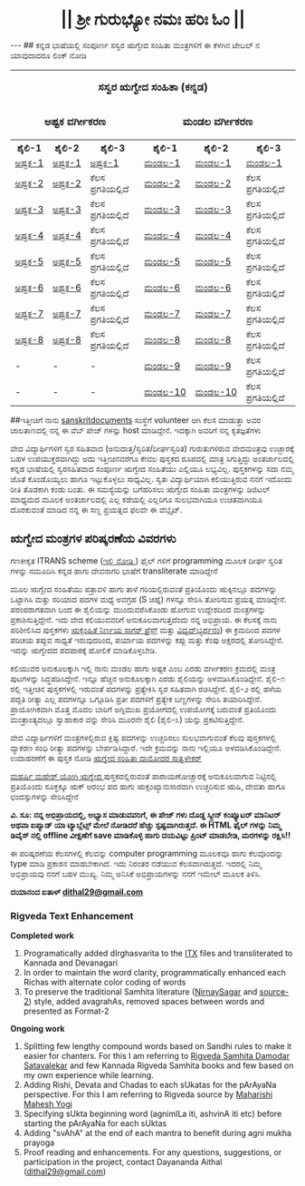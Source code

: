 <center><h1>|| ಶ್ರೀ ಗುರುಭ್ಯೋ ನಮಃ  ಹರಿಃ ಓಂ ||</h1></center>
---
## ಕನ್ನಡ ಭಾಷೆಯಲ್ಲಿ ಸಂಪೂರ್ಣ ಸಸ್ವರ ಋಗ್ವೇದ ಸಂಹಿತಾ ಮಂತ್ರಗಳಿಗೆ  ಈ ಕೆಳಗಿನ ಟೇಬಲ್ ನ ಯಾವುದಾದರೂ ಲಿಂಕ್ ನೋಡಿ

<table style="width:100%">
<tr valign="top">
	<td colspan="6">
		<p align="center"><font size="2" style="font-size: 14pt"><b>ಸಸ್ವರ ಋಗ್ವೇದ ಸಂಹಿತಾ (ಕನ್ನಡ)</b></font></p>
	</td>
</tr>
<tr valign="top">
	<td colspan="3">
		<p align="center"><font size="2" style="font-size: 14pt"><b>ಅಷ್ಟಕ ವರ್ಗೀಕರಣ</b></font></p>
	</td>
	<td colspan="3">
		<p align="center"><font size="2" style="font-size: 14pt"><b>ಮಂಡಲ ವರ್ಗೀಕರಣ</b></font></p>
	</td>
</tr>
<tr>
	<th>ಶೈಲಿ-1</th> 
	<th>ಶೈಲಿ-2</th>
	<th>ಶೈಲಿ-3</th>
	<th>ಶೈಲಿ-1</th> 
	<th>ಶೈಲಿ-2</th>
	<th>ಶೈಲಿ-3</th> 
</tr>
  <tr>
    <td><a href="https://sanskritdocuments.org/doc_veda/RVAKF1-1.html">ಅಷ್ಟಕ-1</a></td>
    <td><a href="https://sanskritdocuments.org/doc_veda/RVAKF2-1.html">ಅಷ್ಟಕ-1</a></td>
	<td><a href="https://daithal.github.io/saswara-rigveda/Rigveda/RVAKF3-1.html">ಅಷ್ಟಕ-1</a></td>
    <td><a href="https://sanskritdocuments.org/doc_veda/RVMKF1-1.html">ಮಂಡಲ-1</a></td>
    <td><a href="https://sanskritdocuments.org/doc_veda/RVMKF2-1.html">ಮಂಡಲ-1</a></td>
	<td><a href="https://daithal.github.io/saswara-rigveda/Rigveda/RVMKF3-1.html">ಮಂಡಲ-1</a></td>
  </tr>
  <tr>
    <td><a href="https://sanskritdocuments.org/doc_veda/RVAKF1-2.html">ಅಷ್ಟಕ-2</a></td>
    <td><a href="https://sanskritdocuments.org/doc_veda/RVAKF2-2.html">ಅಷ್ಟಕ-2</a></td>
	<td>ಕೆಲಸ ಪ್ರಗತಿಯಲ್ಲಿದೆ</td>
    <td><a href="https://sanskritdocuments.org/doc_veda/RVMKF1-2.html">ಮಂಡಲ-2</a></td>
    <td><a href="https://sanskritdocuments.org/doc_veda/RVMKF2-2.html">ಮಂಡಲ-2</a></td>
	<td>ಕೆಲಸ ಪ್ರಗತಿಯಲ್ಲಿದೆ</td>
  </tr>
  <tr>
    <td><a href="https://sanskritdocuments.org/doc_veda/RVAKF1-3.html">ಅಷ್ಟಕ-3</a></td>
    <td><a href="https://sanskritdocuments.org/doc_veda/RVAKF2-3.html">ಅಷ್ಟಕ-3</a></td>
	<td>ಕೆಲಸ ಪ್ರಗತಿಯಲ್ಲಿದೆ</td>
    <td><a href="https://sanskritdocuments.org/doc_veda/RVMKF1-3.html">ಮಂಡಲ-3</a></td>
    <td><a href="https://sanskritdocuments.org/doc_veda/RVMKF2-3.html">ಮಂಡಲ-3</a></td>
	<td>ಕೆಲಸ ಪ್ರಗತಿಯಲ್ಲಿದೆ</td>
  </tr>
  <tr>
    <td><a href="https://sanskritdocuments.org/doc_veda/RVAKF1-4.html">ಅಷ್ಟಕ-4</a></td>
    <td><a href="https://sanskritdocuments.org/doc_veda/RVAKF2-4.html">ಅಷ್ಟಕ-4</a></td>
	<td>ಕೆಲಸ ಪ್ರಗತಿಯಲ್ಲಿದೆ</td>
    <td><a href="https://sanskritdocuments.org/doc_veda/RVMKF1-4.html">ಮಂಡಲ-4</a></td>
    <td><a href="https://sanskritdocuments.org/doc_veda/RVMKF2-4.html">ಮಂಡಲ-4</a></td>
	<td>ಕೆಲಸ ಪ್ರಗತಿಯಲ್ಲಿದೆ</td>
  </tr>
  <tr>
    <td><a href="https://sanskritdocuments.org/doc_veda/RVAKF1-5.html">ಅಷ್ಟಕ-5</a></td>
    <td><a href="https://sanskritdocuments.org/doc_veda/RVAKF2-5.html">ಅಷ್ಟಕ-5</a></td>
	<td>ಕೆಲಸ ಪ್ರಗತಿಯಲ್ಲಿದೆ</td>
    <td><a href="https://sanskritdocuments.org/doc_veda/RVMKF1-5.html">ಮಂಡಲ-5</a></td>
    <td><a href="https://sanskritdocuments.org/doc_veda/RVMKF2-5.html">ಮಂಡಲ-5</a></td>
	<td>ಕೆಲಸ ಪ್ರಗತಿಯಲ್ಲಿದೆ</td>
  </tr>
  <tr>
    <td><a href="https://sanskritdocuments.org/doc_veda/RVAKF1-6.html">ಅಷ್ಟಕ-6</a></td>
    <td><a href="https://sanskritdocuments.org/doc_veda/RVAKF2-6.html">ಅಷ್ಟಕ-6</a></td>
	<td>ಕೆಲಸ ಪ್ರಗತಿಯಲ್ಲಿದೆ</td>
    <td><a href="https://sanskritdocuments.org/doc_veda/RVMKF1-6.html">ಮಂಡಲ-6</a></td>
    <td><a href="https://sanskritdocuments.org/doc_veda/RVMKF2-6.html">ಮಂಡಲ-6</a></td>
	<td>ಕೆಲಸ ಪ್ರಗತಿಯಲ್ಲಿದೆ</td>
  </tr>
  <tr>
    <td><a href="https://sanskritdocuments.org/doc_veda/RVAKF1-7.html">ಅಷ್ಟಕ-7</a></td>
    <td><a href="https://sanskritdocuments.org/doc_veda/RVAKF2-7.html">ಅಷ್ಟಕ-7</a></td>
	<td>ಕೆಲಸ ಪ್ರಗತಿಯಲ್ಲಿದೆ</td>
    <td><a href="https://sanskritdocuments.org/doc_veda/RVMKF1-7.html">ಮಂಡಲ-7</a></td>
    <td><a href="https://sanskritdocuments.org/doc_veda/RVMKF2-7.html">ಮಂಡಲ-7</a></td>
	<td>ಕೆಲಸ ಪ್ರಗತಿಯಲ್ಲಿದೆ</td>
  </tr>
  <tr>
    <td><a href="https://sanskritdocuments.org/doc_veda/RVAKF1-8.html">ಅಷ್ಟಕ-8</a></td>
    <td><a href="https://sanskritdocuments.org/doc_veda/RVAKF2-8.html">ಅಷ್ಟಕ-8</a></td>
	<td>ಕೆಲಸ ಪ್ರಗತಿಯಲ್ಲಿದೆ</td>
    <td><a href="https://sanskritdocuments.org/doc_veda/RVMKF1-8.html">ಮಂಡಲ-8</a></td>
    <td><a href="https://sanskritdocuments.org/doc_veda/RVMKF2-8.html">ಮಂಡಲ-8</a></td>
	<td>ಕೆಲಸ ಪ್ರಗತಿಯಲ್ಲಿದೆ</td>
  </tr>
  <tr>
    <td>-</td>
    <td>-</td>
	<td>-</td>
    <td><a href="https://sanskritdocuments.org/doc_veda/RVMKF1-9.html">ಮಂಡಲ-9</a></td>
    <td><a href="https://sanskritdocuments.org/doc_veda/RVMKF2-9.html">ಮಂಡಲ-9</a></td>
	<td>ಕೆಲಸ ಪ್ರಗತಿಯಲ್ಲಿದೆ</td>
  </tr>
  <tr>
    <td>-</td>
    <td>-</td>
	<td>-</td>
    <td><a href="https://sanskritdocuments.org/doc_veda/RVMKF1-10.html">ಮಂಡಲ-10</a></td>
    <td><a href="https://sanskritdocuments.org/doc_veda/RVMKF2-10.html">ಮಂಡಲ-10</a></td>
	<td>ಕೆಲಸ ಪ್ರಗತಿಯಲ್ಲಿದೆ</td>
  </tr>
</table>

##ಇತ್ತೀಚಿಗೆ ನಾನು [sanskritdocuments](https://sanskritdocuments.org/kannada/) ಸಂಸ್ಥೆಗೆ volunteer ಆಗಿ ಕೆಲಸ ಮಾಡುತ್ತಾ ಅವರ ಜಾಲತಾಣದಲ್ಲಿ ನನ್ನ ಈ ವೆಬ್ ಪೇಜ್ ಗಳನ್ನು host ಮಾಡಿದ್ದೇನೆ. ಇದಕ್ಕಾಗಿ ಅವರಿಗೆ ನನ್ನ ಕೃತಜ್ಞತೆಗಳು

ವೇದ ವಿದ್ಯಾರ್ಥಿಗಳಿಗೆ ಸ್ವರ ಸಹಿತವಾದ (ಅನುದಾತ್ತ/ಸ್ವರಿತ/ದೀರ್ಘಸ್ವರಿತ) ಗುರುತುಗಳಿರುವ ವೇದಮಂತ್ರವು ಉಚ್ಛಾರಕ್ಕೆ ಬಹಳ ಉಪಯುಕ್ತರವಾಗಿದ್ದು ಅದು ಇತ್ತೀಚಿನವರೆಗೂ ಕೇವಲ ಪುಸ್ತಕದ ರೂಪದಲ್ಲಿ ಮಾತ್ರ ಸಿಗುತ್ತಿದ್ದು ಅಂತರ್ಜಾಲದಲ್ಲಿ ಕನ್ನಡ ಭಾಷೆಯಲ್ಲಿ ಸ್ವರಸಹಿತವಾದ ಸಂಪೂರ್ಣ ಋಗ್ವೇದ ಸಂಹಿತೆಯು ಎಲ್ಲಿಯೂ ಲಭ್ಯವಿಲ್ಲ. ಪುಸ್ತಕಗಳನ್ನು ಸದಾ ನಮ್ಮ ಜೊತೆ ಕೊಂಡೊಯ್ಯಲು ಹಾಗೂ ಇಟ್ಟುಕೊಳ್ಳಲು ಸಾಧ್ಯವಿಲ್ಲ. ಸ್ವತಃ ವಿದ್ಯಾರ್ಥಿಯಾಗಿ ಕಲಿಯುತ್ತಿರುವ ನನಗೆ ಇದೊಂದು ರೀತಿ ತೊಡಕಾಗಿ ಕಂಡು ಬಂತು. ಈ ಸಮಸ್ಯೆಯನ್ನು ಬಗೆಹರಿಸಲು ಋಗ್ವೇದ ಸಂಹಿತಾ ಮಂತ್ರಗಳನ್ನು ಡಿಜಿಟಲ್ ಮಾಧ್ಯಮದ ಮೂಲಕ ಅಂತರ್ಜಾಲದಲ್ಲಿ ಎಲ್ಲ ಕಡೆಯಲ್ಲಿ ಎಲ್ಲರಿಗೂ ಸುಲಭವಾಗಿಯೂ ಉಚಿತವಾಗಿಯೂ ದೊರಕುವಂತೆ ಮಾಡಿದ ನನ್ನ ಈ ಸಣ್ಣ ಪ್ರಯತ್ನದ ಫಲವೇ ಈ ವೆಬ್ಸೈಟ್.

## ಋಗ್ವೇದ ಮಂತ್ರಗಳ ಪರಿಷ್ಕರಣೆಯ ವಿವರಗಳು
ಗಣಕೀಕೃತ  ITRANS scheme ([ಇಲ್ಲಿ ನೋಡಿ ](https://sanskritdocuments.org/doc_veda)) ಫೈಲ್ ಗಳಿಗೆ programming ಮೂಲಕ ದೀರ್ಘ ಸ್ವರಿತ ಗಳನ್ನು ನಮೂದಿಸಿ ಕನ್ನಡ  ಹಾಗು ದೇವನಾಗರಿ ಭಾಷೆಗೆ transliterate ಮಾಡಿದ್ದೇನೆ

ಮೂಲ ಋಗ್ವೇದ ಸಂಹಿತೆಯು ಪತ್ರಾವಳಿ ಹಾಗು ತಾಳೆ ಗರಿಯಲ್ಲಿರುವಂತೆ ಪ್ರತಿಯೊಂದು ಋಕ್ಕಿನಲ್ಲೂ ಪದಗಳನ್ನು ಒಟ್ಟಾಗಿಸಿ ಮತ್ತು ಸರಿಯಾದ ಪದಗಳ ಮಧ್ಯೆ ಅವಗ್ರಹ (S ಚಿಹ್ನೆ) ಗಳನ್ನೂ ಸೇರಿಸಿ ತೋರಿಸುವ ಪ್ರಯತ್ನ ಮಾಡಿದ್ದೇನೆ. ಪರಂಪರಾಗತವಾಗಿ ಬಂದ ಈ ಶೈಲಿಯನ್ನು ಮುಂದುವರೆಸಿಕೊಂಡು ಹೋಗುವ ಉದ್ದೇಶದಿಂದ ಮಂತ್ರಗಳನ್ನು ಪ್ರಕಾಶಿಸುತ್ತಿದ್ದೇನೆ. ಇದು ವೇದ ಕಲಿಯುವವರಿಗೆ ಅನುಕೂಲವಾಗುತ್ತದೆಂದು ನನ್ನ ಅಭಿಪ್ರಾಯ. ಈ ಕೆಲಸಕ್ಕೆ ನಾನು ಪರಿಶೀಲಿಸಿದ ಪುಸ್ತಕಗಳು [ಋಕ್ಸಂಹಿತೆ ನಿರ್ಣಯ ಸಾಗರ್ ಪ್ರೆಸ್ಸ್](https://archive.org/details/RikSamhitaDamagedAndTornNirnayaSagarPress/page/n115/mode/2up) ಮತ್ತು [ವಿದ್ವದ್‌ಭ್ಯರ್ಥನಂ](https://archive.org/details/in.ernet.dli.2015.406020)) ಈ ಕ್ರಮದಿಂದ ಪದಗಳ ಪರಿಚಯ ತಪ್ಪುವ ಸಾಧ್ಯತೆ ಇರುವುದರಿಂದ, ಪರ್ಯಾಯ ಪದಗಳನ್ನು ಕಪ್ಪು ಮತ್ತು ಕೆಂಪು ಅಕ್ಷರದಲ್ಲಿ ತೋರಿಸಿದ್ದೇನೆ. ಇದನ್ನು ಋಗ್ವೇದದ ಪದಪಾಠಕ್ಕೆ ಹೋಲಿಕೆ ಮಾಡಿಕೊಳ್ಳಬೇಡಿ.

ಕಲಿಯುವರ ಅನುಕೂಲಕ್ಕಾಗಿ ಇಲ್ಲಿ ನಾನು ಮಂಡಲ ಹಾಗು ಅಷ್ಟಕ ಎಂಬ ಎರಡು ವರ್ಗೀಕರಣ ಕ್ರಮದಲ್ಲಿ ಮಂತ್ರ ಪುಟಗಳನ್ನು ಸಿದ್ಧಪಡಿಸಿದ್ದೇನೆ. ಇನ್ನೂ ಹೆಚ್ಚಿನ ಅನುಕೂಲಕ್ಕಾಗಿ ಎರಡು ಶೈಲಿಯನ್ನು ಅಳವಡಿಸಿಕೊಂಡಿದ್ದೇನೆ. ಶೈಲಿ-೧ ರಲ್ಲಿ ಇತ್ತೀಚಿನ ಪುಸ್ತಕಗಳಲ್ಲಿ ಇರುವಂತೆ ಪದಗಳನ್ನು ಪ್ರತ್ಯೇಕಿಸಿ ಸ್ವರ ಸಹಿತವಾಗಿ ರಚಿಸಿದ್ದೇನೆ. ಶೈಲಿ-೨ ರಲ್ಲಿ ಹಳೆಯ ಪದ್ದತಿ ರೀತ್ಯಾ ಎಲ್ಲ ಪದಗಳನ್ನೂ ಒಗ್ಗೂಡಿಸಿ ಪ್ರತೀ ಪದಗಳಿಗೆ ಪ್ರತ್ಯೇಕ ಬಣ್ಣಗಳನ್ನು ಸೇರಿಸಿ ತಯಾರಿಸಿದ್ದೇನೆ. ಪ್ರಾಯೋಗಿಕವಾಗಿ ಮೊತ್ತ ಮೊದಲ ಬಾರಿಗೆ ಅಗ್ನಿಮುಖ ಪ್ರಯೋಗದಲ್ಲಿ ಉಪಯೋಗಕ್ಕೆ ಬರುವಂತೆ ಪ್ರತಿಯೊಂದು ಮಂತ್ರಾಂತ್ಯದಲ್ಲೂ ಸ್ವಾಹಾಕಾರ ವನ್ನು ಸೇರಿಸಿ ಮೂರನೇ ಶೈಲಿ (ಶೈಲಿ-೩) ಯನ್ನು ಪ್ರಕಟಿಸುತ್ತಿದ್ದೇನೆ.

ವೇದ ವಿದ್ಯಾರ್ಥಿಗಳಿಗೆ ಮಂತ್ರಗಳಲ್ಲಿರುವ ಕ್ಲಿಷ್ಟ ಪದಗಳನ್ನು ಉಚ್ಚರಿಸಲು ಸುಲಭವಾಗುವಂತೆ ಕೆಲವು ಪುಸ್ತಕಗಳಲ್ಲಿ ವ್ಯಾಕರಣ ಸಂಧಿ ರೀತ್ಯಾ ಪದಗಳನ್ನು ಬೇರ್ಪಡಿಸಿದ್ದಾರೆ. ಇದೇ ಕ್ರಮವನ್ನು ನಾನು ಇಲ್ಲಿಯೂ ಅಳವಡಿಸಿಕೊಂಡಿದ್ದೇನೆ. ಉದಾಹರಣೆಗೆ ಈ ಪುಸ್ತಕ ನೋಡಿ [ಋಗ್ವೇದ ಸಂಹಿತಾ ದಾಮೋದರ ಸಾತ್ವಳೇಕರ್](https://archive.org/details/OhON_rigveda-samhita-damodar-satavalekar)

[ಮಹರ್ಷಿ ಮಹೇಶ್ ಯೋಗಿ ಋಗ್ವೇದ ](http://vedicreserve.miu.edu/rk_veda.htm) ಪುಸ್ತಕದಲ್ಲಿರುವಂತೆ ಪಾರಾಯಣೋಚ್ಚಾರಕ್ಕೆ ಅನುಕೂಲವಾಗುವ ನಿಟ್ಟಿನಲ್ಲಿ ಪ್ರತಿಯೊಂದು ಸೂಕ್ತಕ್ಕೂ ಋಕ್ ಆರಂಭ ಪದ ಹಾಗು ಋಕ್ಸಂಖ್ಯಾನುಸಾರವಾಗಿ ಉಚ್ಚರಿಸುವ ಋಷಿ, ದೇವತಾ ಹಾಗೂ ಛಂದಸ್ಸುಗಳನ್ನು ಸೇರಿಸಿದ್ದೇನೆ

**ವಿ. ಸೂ: ನನ್ನ ಅಭಿಪ್ರಾಯದಲ್ಲಿ, ಅಭ್ಯಾಸ ಮಾಡುವವರಿಗೆ, ಈ ಪೇಜ್ ಗಳು ದೊಡ್ಡ ಸ್ಕ್ರೀನ್ ಕಂಪ್ಯೂಟರ್ ಮಾನಿಟರ್ ಅಥವಾ ಐಪ್ಯಾಡ್ ಯಾ ಟ್ಯಾಬ್ಲೆಟ್ಸ್ ಮೇಲೆ ನೋಡಿದರೆ ಹೆಚ್ಚು ಸ್ಪಷ್ಟವಾಗಿರುತ್ತದೆ.  ಈ HTML ಫೈಲ್ ಗಳನ್ನು  ನಿಮ್ಮ ಡಿವೈಸ್ ನಲ್ಲಿ offline ವೀಕ್ಷಣೆಗೆ save ಮಾಡಿಕೊಳ್ಳಿ ಹಾಗು ದಯವಿಟ್ಟು ಪ್ರಿಂಟ್ ಮಾಡಬೇಡಿ, ಮರಗಳನ್ನು ರಕ್ಷಿಸಿ!!**

ಈ ಪರಿಷ್ಕರಣೆಯ ಕೆಲಸಗಳಲ್ಲಿ ಕೆಲವನ್ನು computer programming ಮೂಲಕವೂ ಹಾಗು ಕೆಲವೊಂದನ್ನು type ಮಾಡಿ ಪ್ರಕಾಶನ ಮಾಡಬೇಕಾಗಿದೆ. ಇದು ನಿರಂತರ ನಡೆಯುವ ಕೆಲಸವಾಗಿರುತ್ತದೆ. ಇದರಲ್ಲಿ ನಿಮ್ಮ ಅಭಿಪ್ರಾಯವು ನನಗೆ ಬಹಳ ಮುಖ್ಯ. ನಿಮ್ಮ ಅನಿಸಿಕೆ ಅಭಿಪ್ರಾಯಗಳನ್ನು ನನಗೆ ಇಮೇಲ್ ಮೂಲಕ ತಿಳಿಸಿ.

**ದಯಾನಂದ ಐತಾಳ್ <dithal29@gmail.com>**

### Rigveda Text Enhancement
**Completed work**
1.	Programatically added dIrghasvarita to the [ITX](https://sanskritdocuments.org/doc_veda/) files and transliterated to Kannada and Devanagari
2.	In order to maintain the word clarity, programmatically enhanced each Richas with alternate color coding of words
3.	To preserve the traditional Samhita literature ([NirnaySagar](https://archive.org/details/RikSamhitaDamagedAndTornNirnayaSagarPress/page/n115/mode/2up) and [source-2](https://archive.org/details/in.ernet.dli.2015.406020)) style, added avagrahAs, removed spaces between words and presented as Format-2

**Ongoing work**
1.	Splitting few lengthy compound words based on Sandhi rules to make it easier for chanters. For this I am referring to [Rigveda Samhita Damodar Satavalekar](https://archive.org/details/OhON_rigveda-samhita-damodar-satavalekar) and few Kannada Rigveda Samhita books and few based on my own experience while learning.
2.	Adding Rishi, Devata and Chadas to each sUkatas for the pArAyaNa perspective. For this I am referring to Rigveda source by [Maharishi Mahesh Yogi](http://vedicreserve.miu.edu/rk_veda.htm)
3.	Specifying sUkta beginning word (agnimILa iti, ashvinA iti etc) before starting the pArAyaNa for each sUktas
4.	Adding "svAhA" at the end of each mantra to benefit during agni mukha prayoga
5.	Proof reading and enhancements. For any questions, suggestions, or participation in the project, contact Dayananda Aithal (dithal29@gmail.com)

